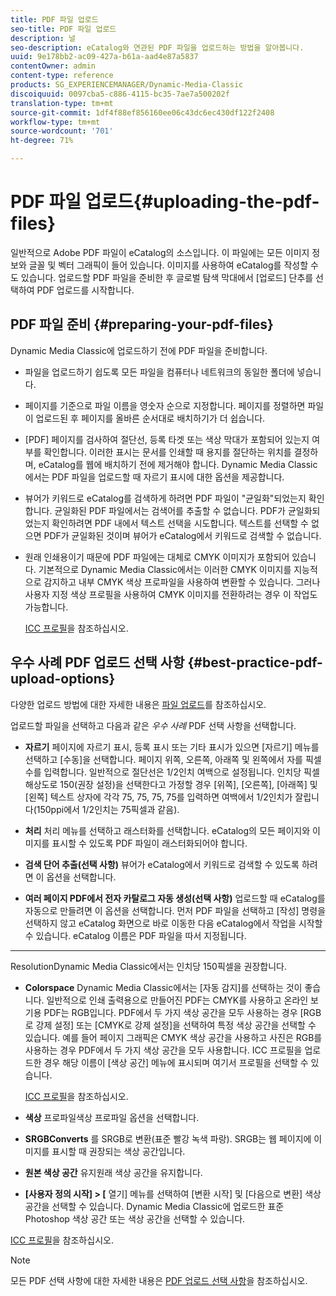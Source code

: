 ```yaml
---
title: PDF 파일 업로드
seo-title: PDF 파일 업로드
description: 널
seo-description: eCatalog와 연관된 PDF 파일을 업로드하는 방법을 알아봅니다.
uuid: 9e178bb2-ac09-427a-b61a-aad4e87a5837
contentOwner: admin
content-type: reference
products: SG_EXPERIENCEMANAGER/Dynamic-Media-Classic
discoiquuid: 0097cba5-c886-4115-bc35-7ae7a500202f
translation-type: tm+mt
source-git-commit: 1df4f88ef856160ee06c43dc6ec430df122f2408
workflow-type: tm+mt
source-wordcount: '701'
ht-degree: 71%

---
```



# PDF 파일 업로드{#uploading-the-pdf-files}

일반적으로 Adobe PDF 파일이 eCatalog의 소스입니다. 이 파일에는 모든 이미지 정보와 글꼴 및 벡터 그래픽이 들어 있습니다. 이미지를 사용하여 eCatalog를 작성할 수도 있습니다. 업로드할 PDF 파일을 준비한 후 글로벌 탐색 막대에서 [업로드] 단추를 선택하여 PDF 업로드를 시작합니다.

## PDF 파일 준비 {#preparing-your-pdf-files}

Dynamic Media Classic에 업로드하기 전에 PDF 파일을 준비합니다.

* 파일을 업로드하기 쉽도록 모든 파일을 컴퓨터나 네트워크의 동일한 폴더에 넣습니다.
* 페이지를 기준으로 파일 이름을 영숫자 순으로 지정합니다. 페이지를 정렬하면 파일이 업로드된 후 페이지를 올바른 순서대로 배치하기가 더 쉽습니다.
* [PDF] 페이지를 검사하여 절단선, 등록 타겟 또는 색상 막대가 포함되어 있는지 여부를 확인합니다. 이러한 표시는 문서를 인쇄할 때 용지를 절단하는 위치를 결정하며, eCatalog를 웹에 배치하기 전에 제거해야 합니다. Dynamic Media Classic에서는 PDF 파일을 업로드할 때 자르기 표시에 대한 옵션을 제공합니다.
* 뷰어가 키워드로 eCatalog를 검색하게 하려면 PDF 파일이 &quot;균일화&quot;되었는지 확인합니다. 균일화된 PDF 파일에서는 검색어를 추출할 수 없습니다. PDF가 균일화되었는지 확인하려면 PDF 내에서 텍스트 선택을 시도합니다. 텍스트를 선택할 수 없으면 PDF가 균일화된 것이며 뷰어가 eCatalog에서 키워드로 검색할 수 없습니다.
* 원래 인쇄용이기 때문에 PDF 파일에는 대체로 CMYK 이미지가 포함되어 있습니다. 기본적으로 Dynamic Media Classic에서는 이러한 CMYK 이미지를 지능적으로 감지하고 내부 CMYK 색상 프로파일을 사용하여 변환할 수 있습니다. 그러나 사용자 지정 색상 프로필을 사용하여 CMYK 이미지를 전환하려는 경우 이 작업도 가능합니다. 

   [ICC 프로필](icc-profiles.md#icc_profiles)을 참조하십시오.

## 우수 사례 PDF 업로드 선택 사항  {#best-practice-pdf-upload-options}

다양한 업로드 방법에 대한 자세한 내용은 [파일 업로드](uploading-files.md#uploading_your_files)를 참조하십시오.

업로드할 파일을 선택하고 다음과 같은 *우수 사례* PDF 선택 사항을 선택합니다.

* **자르기**
페이지에 자르기 표시, 등록 표시 또는 기타 표시가 있으면 [자르기] 메뉴를 선택하고 [수동]을 선택합니다. 페이지 위쪽, 오른쪽, 아래쪽 및 왼쪽에서 자를 픽셀 수를 입력합니다. 일반적으로 절단선은 1/2인치 여백으로 설정됩니다. 인치당 픽셀 해상도로 150(권장 설정)을 선택한다고 가정할 경우 [위쪽], [오른쪽], [아래쪽] 및 [왼쪽] 텍스트 상자에 각각 75, 75, 75, 75를 입력하면 여백에서 1/2인치가 잘립니다(150ppi에서 1/2인치는 75픽셀과 같음).

* **처리**
처리 메뉴를 선택하고 래스터화를 선택합니다. eCatalog의 모든 페이지와 이미지를 표시할 수 있도록 PDF 파일이 래스터화되어야 합니다.

* **검색 단어 추출(선택 사항)**
뷰어가 eCatalog에서 키워드로 검색할 수 있도록 하려면 이 옵션을 선택합니다.

* **여러 페이지 PDF에서 전자 카탈로그 자동 생성(선택 사항)**
업로드할 때 eCatalog를 자동으로 만들려면 이 옵션을 선택합니다. 먼저 PDF 파일을 선택하고 [작성] 명령을 선택하지 않고 eCatalog 화면으로 바로 이동한 다음 eCatalog에서 작업을 시작할 수 있습니다. eCatalog 이름은 PDF 파일을 따서 지정됩니다.

* ****
ResolutionDynamic Media Classic에서는 인치당 150픽셀을 권장합니다.

* **Colorspace**
Dynamic Media Classic에서는 [자동 감지]를 선택하는 것이 좋습니다. 일반적으로 인쇄 출력용으로 만들어진 PDF는 CMYK를 사용하고 온라인 보기용 PDF는 RGB입니다. PDF에서 두 가지 색상 공간을 모두 사용하는 경우 [RGB로 강제 설정] 또는 [CMYK로 강제 설정]을 선택하여 특정 색상 공간을 선택할 수 있습니다. 예를 들어 페이지 그래픽은 CMYK 색상 공간을 사용하고 사진은 RGB를 사용하는 경우 PDF에서 두 가지 색상 공간을 모두 사용합니다. ICC 프로필을 업로드한 경우 해당 이름이 [색상 공간] 메뉴에 표시되며 여기서 프로필을 선택할 수 있습니다. 

   [ICC 프로필](icc-profiles.md#icc_profiles)을 참조하십시오.

* **색상**
프로파일색상 프로파일 옵션을 선택합니다.

* **SRGBConverts**
를 SRGB로 변환(표준 빨강 녹색 파랑). SRGB는 웹 페이지에 이미지를 표시할 때 권장되는 색상 공간입니다.

* **원본 색상 공간**
유지원래 색상 공간을 유지합니다.

* **[사용자 정의 시작] > [**
열기] 메뉴를 선택하여 [변환 시작] 및 [다음으로 변환] 색상 공간을 선택할 수 있습니다. Dynamic Media Classic에 업로드한 표준 Photoshop 색상 공간 또는 색상 공간을 선택할 수 있습니다.

[ICC 프로필](icc-profiles.md#icc_profiles)을 참조하십시오.

>[!NOTE]
>
>모든 PDF 선택 사항에 대한 자세한 내용은 [PDF 업로드 선택 사항](pdfs.md#pdf_upload_options)을 참조하십시오.

